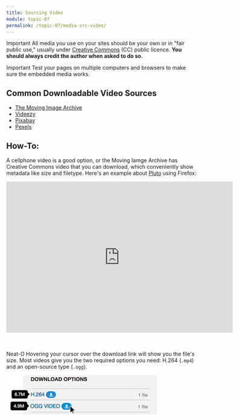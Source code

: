 ```yaml
---
title: Sourcing Video
module: topic-07
permalink: /topic-07/media-src-video/
---
```


<div class="divider-heading"></div>

<span class="label label-danger">Important</span> All media you use on your sites should be your own or in "fair public use," usually under [Creative Commons](https://creativecommons.org/) (CC) public licence. **You should always credit the author when asked to do so.**

<span class="label label-danger">Important</span> Test your pages on multiple computers and browsers to make sure the embedded media works.


## Common Downloadable Video Sources

- [The Moving Image Archive](https://archive.org/details/movies)
- [Videezy](https://www.videezy.com/)
- [Pixabay](https://videos.pexels.com/)
- [Pexels](https://www.video.pexels.com/)


## How-To:

A cellphone video is a good option, or the Moving Iamge Archive has Creative Commons video that you can download, which conveniently show metadata like size and filetype. Here's an example about [Pluto](https://archive.org/details/Pluto_Flyby) using Firefox:


<div style="width: 600px; margin: auto">
  <div style="padding:66.91% 0 0 0;position:relative;"><iframe src="https://archive.org/details/Pluto_Flyby" style="position:absolute;top:0;left:0;width:100%;height:100%;" frameborder="0" webkitallowfullscreen mozallowfullscreen allowfullscreen></iframe></div>
</div>
<br><br>

<span class="label label-success">Neat-O</span> Hovering your cursor over the download link will show you the file's size. Most videos give you the two required options you need: H.264 (`.mp4`) and an open-source type (`.ogg`).


<img src="../img/download-video-archive.png" alt="Hovering mouse over download icons" title="Downloading with Archive.org" width="400" />
